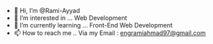 - 👋 Hi, I’m @Rami-Ayyad
- 👀 I’m interested in ... Web Development
- 🌱 I’m currently learning ... Front-End Web Development
- 📫 How to reach me .. Via my Email : engramiahmad97@gmail.com

<!---
Rami-Ayyad is a ✨ special ✨ repository because its `README.md` (this file) appears on your GitHub profile.
You can click the Preview link to take a look at your changes.
--->
